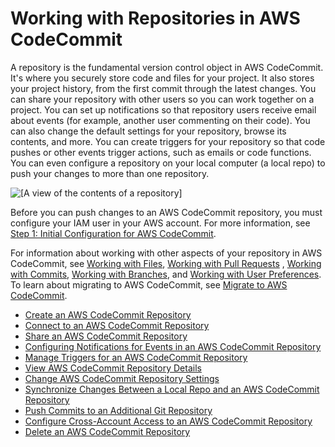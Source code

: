 # Working with Repositories in AWS CodeCommit<a name="repositories"></a>

A repository is the fundamental version control object in AWS CodeCommit\. It's where you securely store code and files for your project\. It also stores your project history, from the first commit through the latest changes\. You can share your repository with other users so you can work together on a project\. You can set up notifications so that repository users receive email about events \(for example, another user commenting on their code\)\. You can also change the default settings for your repository, browse its contents, and more\. You can create triggers for your repository so that code pushes or other events trigger actions, such as emails or code functions\. You can even configure a repository on your local computer \(a local repo\) to push your changes to more than one repository\. 

![\[A view of the contents of a repository\]](http://docs.aws.amazon.com/codecommit/latest/userguide/images/codecommit-code-browse.png)

Before you can push changes to an AWS CodeCommit repository, you must configure your IAM user in your AWS account\. For more information, see [Step 1: Initial Configuration for AWS CodeCommit](setting-up-gc.md#setting-up-gc-account)\. 

For information about working with other aspects of your repository in AWS CodeCommit, see [Working with Files](files.md), [Working with Pull Requests](pull-requests.md) , [Working with Commits](commits.md), [Working with Branches](branches.md), and [Working with User Preferences](user-preferences.md)\. To learn about migrating to AWS CodeCommit, see [Migrate to AWS CodeCommit](how-to-migrate-repository.md)\.


+ [Create an AWS CodeCommit Repository](how-to-create-repository.md)
+ [Connect to an AWS CodeCommit Repository](how-to-connect.md)
+ [Share an AWS CodeCommit Repository](how-to-share-repository.md)
+ [Configuring Notifications for Events in an AWS CodeCommit Repository](how-to-repository-email.md)
+ [Manage Triggers for an AWS CodeCommit Repository](how-to-notify.md)
+ [View AWS CodeCommit Repository Details](how-to-view-repository-details.md)
+ [Change AWS CodeCommit Repository Settings](how-to-change-repository.md)
+ [Synchronize Changes Between a Local Repo and an AWS CodeCommit Repository](how-to-sync-changes.md)
+ [Push Commits to an Additional Git Repository](how-to-mirror-repo-pushes.md)
+ [Configure Cross\-Account Access to an AWS CodeCommit Repository](cross-account.md)
+ [Delete an AWS CodeCommit Repository](how-to-delete-repository.md)